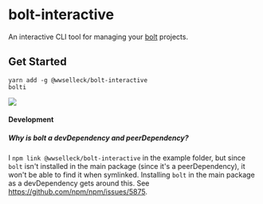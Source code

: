 # bolt-interactive
An interactive CLI tool for managing your [bolt](https://github.com/boltpkg/bolt) projects.

## Get Started
```
yarn add -g @wwselleck/bolt-interactive
bolti
```
![](./docs/example.gif)
#### Development
##### Why is bolt a devDependency and peerDependency?
I `npm link @wwselleck/bolt-interactive` in the example folder, but since `bolt` isn't installed in the main package (since it's a peerDependency), it won't be able to find it when symlinked. Installing `bolt` in the main package as a devDependency gets around this. See https://github.com/npm/npm/issues/5875.

